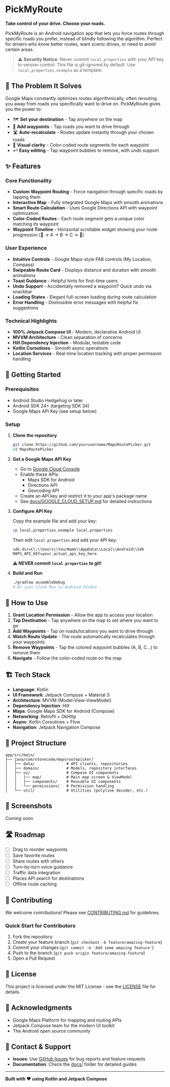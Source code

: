 # PickMyRoute

**Take control of your drive. Choose your roads.**

PickMyRoute is an Android navigation app that lets you force routes through specific roads you prefer, instead of blindly following the algorithm. Perfect for drivers who know better routes, want scenic drives, or need to avoid certain areas.

> ⚠️ **Security Notice**: Never commit `local.properties` with your API key to version control. This file is git-ignored by default. Use `local.properties.example` as a template.

## 🎯 The Problem It Solves

Google Maps constantly optimizes routes algorithmically, often rerouting you away from roads you specifically want to drive on. PickMyRoute gives you the power to:

- 🗺️ **Set your destination** - Tap anywhere on the map
- 📍 **Add waypoints** - Tap roads you want to drive through
- 🛣️ **Auto-recalculate** - Routes update instantly through your chosen roads
- 🎨 **Visual clarity** - Color-coded route segments for each waypoint
- ↩️ **Easy editing** - Tap waypoint bubbles to remove, with undo support

## ✨ Features

### Core Functionality
- **Custom Waypoint Routing** - Force navigation through specific roads by tapping them
- **Interactive Map** - Fully integrated Google Maps with smooth animations
- **Smart Route Calculation** - Uses Google Directions API with waypoint optimization
- **Color-Coded Routes** - Each route segment gets a unique color matching its waypoint
- **Waypoint Timeline** - Horizontal scrollable widget showing your route progression (🏁 → A → B → C → 🎯)

### User Experience
- **Intuitive Controls** - Google Maps-style FAB controls (My Location, Compass)
- **Swipeable Route Card** - Displays distance and duration with smooth animations
- **Toast Guidance** - Helpful hints for first-time users
- **Undo Support** - Accidentally removed a waypoint? Quick undo via snackbar
- **Loading States** - Elegant full-screen loading during route calculation
- **Error Handling** - Dismissible error messages with helpful fix suggestions

### Technical Highlights
- **100% Jetpack Compose UI** - Modern, declarative Android UI
- **MVVM Architecture** - Clean separation of concerns
- **Hilt Dependency Injection** - Modular, testable code
- **Kotlin Coroutines** - Smooth async operations
- **Location Services** - Real-time location tracking with proper permission handling

## 🚀 Getting Started

### Prerequisites
- Android Studio Hedgehog or later
- Android SDK 24+ (targeting SDK 34)
- Google Maps API Key (see setup below)

### Setup

1. **Clone the repository**
   ```bash
   git clone https://github.com/yourusername/MapsRoutePicker.git
   cd MapsRoutePicker
   ```

2. **Get a Google Maps API Key**
   - Go to [Google Cloud Console](https://console.cloud.google.com/)
   - Enable these APIs:
     - Maps SDK for Android
     - Directions API
     - Geocoding API
   - Create an API key and restrict it to your app's package name
   - See [docs/GOOGLE_CLOUD_SETUP.md](docs/GOOGLE_CLOUD_SETUP.md) for detailed instructions

3. **Configure API Key**
   
   Copy the example file and add your key:
   ```bash
   cp local.properties.example local.properties
   ```
   
   Then edit `local.properties` and add your API key:
   ```properties
   sdk.dir=C\:\\Users\\YourName\\AppData\\Local\\Android\\Sdk
   MAPS_API_KEY=your_actual_api_key_here
   ```
   
   **⚠️ NEVER commit `local.properties` to git!**

4. **Build and Run**
   ```bash
   ./gradlew assembleDebug
   # Or just click Run in Android Studio
   ```

## 📱 How to Use

1. **Grant Location Permission** - Allow the app to access your location
2. **Tap Destination** - Tap anywhere on the map to set where you want to go
3. **Add Waypoints** - Tap on roads/locations you want to drive through
4. **Watch Route Update** - The route automatically recalculates through your waypoints
5. **Remove Waypoints** - Tap the colored waypoint bubbles (A, B, C...) to remove them
6. **Navigate** - Follow the color-coded route on the map

## 🏗️ Tech Stack

- **Language**: Kotlin
- **UI Framework**: Jetpack Compose + Material 3
- **Architecture**: MVVM (Model-View-ViewModel)
- **Dependency Injection**: Hilt
- **Maps**: Google Maps SDK for Android (Compose)
- **Networking**: Retrofit + OkHttp
- **Async**: Kotlin Coroutines + Flow
- **Navigation**: Jetpack Navigation Compose

## 📂 Project Structure

```
app/src/main/
├── java/com/stonecode/mapsroutepicker/
│   ├── data/              # API clients, repositories
│   ├── domain/            # Models, repository interfaces
│   ├── ui/                # Compose UI components
│   │   ├── map/           # Main map screen & ViewModel
│   │   ├── components/    # Reusable UI components
│   │   └── permissions/   # Permission handling
│   └── util/              # Utilities (polyline decoder, etc.)
```

## 🎨 Screenshots

*Coming soon*

## 🛣️ Roadmap

- [ ] Drag to reorder waypoints
- [ ] Save favorite routes
- [ ] Share routes with others
- [ ] Turn-by-turn voice guidance
- [ ] Traffic data integration
- [ ] Places API search for destinations
- [ ] Offline route caching

## 🤝 Contributing

We welcome contributions! Please see [CONTRIBUTING.md](CONTRIBUTING.md) for guidelines.

### Quick Start for Contributors
1. Fork the repository
2. Create your feature branch (`git checkout -b feature/amazing-feature`)
3. Commit your changes (`git commit -m 'Add some amazing feature'`)
4. Push to the branch (`git push origin feature/amazing-feature`)
5. Open a Pull Request

## 📄 License

This project is licensed under the MIT License - see the [LICENSE](LICENSE) file for details.

## 🙏 Acknowledgments

- Google Maps Platform for mapping and routing APIs
- Jetpack Compose team for the modern UI toolkit
- The Android open source community

## 📮 Contact & Support

- **Issues**: Use [GitHub Issues](https://github.com/yourusername/MapsRoutePicker/issues) for bug reports and feature requests
- **Documentation**: Check the [docs/](docs/) folder for detailed guides

---

**Built with ❤️ using Kotlin and Jetpack Compose**
